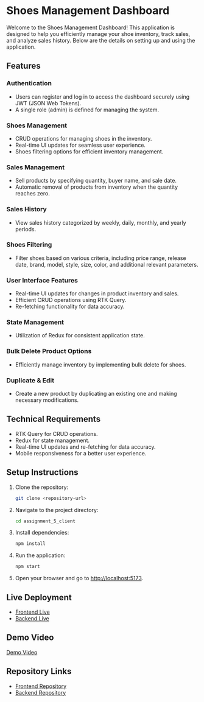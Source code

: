 # Shoes Management Dashboard

Welcome to the Shoes Management Dashboard! This application is designed to help you efficiently manage your shoe inventory, track sales, and analyze sales history. Below are the details on setting up and using the application.

## Features

### Authentication

- Users can register and log in to access the dashboard securely using JWT (JSON Web Tokens).
- A single role (admin) is defined for managing the system.

### Shoes Management

- CRUD operations for managing shoes in the inventory.
- Real-time UI updates for seamless user experience.
- Shoes filtering options for efficient inventory management.

### Sales Management

- Sell products by specifying quantity, buyer name, and sale date.
- Automatic removal of products from inventory when the quantity reaches zero.

### Sales History

- View sales history categorized by weekly, daily, monthly, and yearly periods.

### Shoes Filtering

- Filter shoes based on various criteria, including price range, release date, brand, model, style, size, color, and additional relevant parameters.

### User Interface Features

- Real-time UI updates for changes in product inventory and sales.
- Efficient CRUD operations using RTK Query.
- Re-fetching functionality for data accuracy.

### State Management

- Utilization of Redux for consistent application state.

### Bulk Delete Product Options

- Efficiently manage inventory by implementing bulk delete for shoes.

### Duplicate & Edit

- Create a new product by duplicating an existing one and making necessary modifications.

## Technical Requirements

- RTK Query for CRUD operations.
- Redux for state management.
- Real-time UI updates and re-fetching for data accuracy.
- Mobile responsiveness for a better user experience.

## Setup Instructions

1. Clone the repository:

   ```bash
   git clone <repository-url>
   ```

2. Navigate to the project directory:

   ```bash
   cd assignment_5_client
   ```

3. Install dependencies:

   ```bash
   npm install
   ```

4. Run the application:

   ```bash
   npm start
   ```

5. Open your browser and go to [http://localhost:5173](http://localhost:5173).

## Live Deployment

- [Frontend Live](https://showa-client.vercel.app/)
- [Backend Live](https://showa-inventory-management-app.vercel.app/)

## Demo Video

[Demo Video](https://drive.google.com/file/d/1hUgJz1Ju-fCBqZE9f5P8cOBqbf1qBLeF/view?usp=sharing)

## Repository Links

- [Frontend Repository](https://github.com/Porgramming-Hero-web-course/l2b2-full-stack-a5-client-side-xanon-oc)
- [Backend Repository](https://github.com/Porgramming-Hero-web-course/l2b2-full-stack-a5-server-side-xanon-oc)
